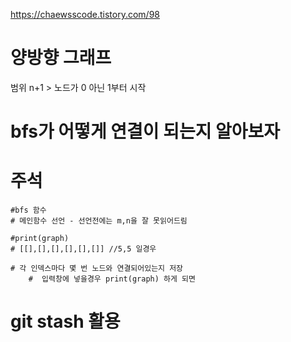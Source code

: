 https://chaewsscode.tistory.com/98

# 양방향 그래프

범위 n+1 > 노드가 0 아닌 1부터 시작

# bfs가 어떻게 연결이 되는지 알아보자

# 주석

```
#bfs 함수
# 메인함수 선언 - 선언전에는 m,n을 잘 못읽어드림

#print(graph)
# [[],[],[],[],[],[]] //5,5 일경우

# 각 인덱스마다 몇 번 노드와 연결되어있는지 저장
    #  입력창에 넣을경우 print(graph) 하게 되면

```

# git stash 활용
